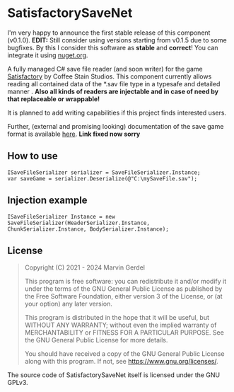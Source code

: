 # SatisfactorySaveNet
I'm very happy to announce the first stable release of this component (v0.1.0).
 **EDIT:** Still consider using versions starting from v0.1.5 due to some bugfixes.
By this I consider this software as **stable** and **correct**!
You can integrate it using [nuget.org](https://www.nuget.org/packages/SatisfactorySaveNet/).

A fully managed C# save file reader (and soon writer) for the game [Satisfactory](https://www.satisfactorygame.com/) by Coffee Stain Studios.
This component currently allows reading all contained data of the *.sav file type in a typesafe and detailed manner .
**Also all kinds of readers are injectable and in case of need by that replaceable or wrappable!**

It is planned to add writing capabilities if this project finds interested users.

Further, (external and promising looking) documentation of the save game format is available [here](https://github.com/moritz-h/satisfactory-3d-map/blob/master/docs/SATISFACTORY_SAVE.md). **Link fixed now sorry**

## How to use
```CSharp
ISaveFileSerializer serializer = SaveFileSerializer.Instance;
var saveGame = serializer.Deserialize(@"C:\mySaveFile.sav");
```

## Injection example
```CSharp
ISaveFileSerializer Instance = new SaveFileSerializer(HeaderSerializer.Instance, ChunkSerializer.Instance, BodySerializer.Instance);
```

## License
> Copyright (C) 2021 - 2024 Marvin Gerdel
>
> This program is free software: you can redistribute it and/or modify
> it under the terms of the GNU General Public License as published by
> the Free Software Foundation, either version 3 of the License, or
> (at your option) any later version.
>
> This program is distributed in the hope that it will be useful,
> but WITHOUT ANY WARRANTY; without even the implied warranty of
> MERCHANTABILITY or FITNESS FOR A PARTICULAR PURPOSE.  See the
> GNU General Public License for more details.
>
> You should have received a copy of the GNU General Public License
> along with this program.  If not, see <https://www.gnu.org/licenses/>.

The source code of SatisfactorySaveNet itself is licensed under the GNU GPLv3.